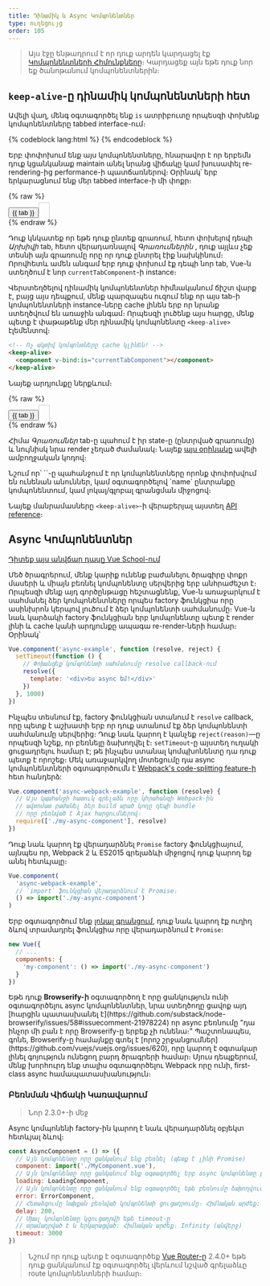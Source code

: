 ```yaml
---
title: Դինամիկ և Async Կոմպոնենտներ
type: ուղեցույց
order: 105
---
```


> Այս էջը ենթադրում է որ դուք արդեն կարդացել էք [Կոմպոնենտների Հիմունքները](components.html)։ Կարդացեք այն եթե դուք նոր եք ծանոթանում կոմպոնենտներին։

## `keep-alive`-ը դինամիկ կոմպոնենտների հետ

Ավելի վաղ, մենգ օգտագործել ենք `is` ատրիբուտը որպեսզի փոխենք կոմպոնենտները tabbed interface-ում։

{% codeblock lang:html %}
<component v-bind:is="currentTabComponent"></component>
{% endcodeblock %}

Երբ փոփոխում ենք այս կոմպոնենտները, հնարավոր է որ երբեմն դուք կցանկանաք maintain անել նրանց վիճակը կամ խուսափել re-rendering-ից performance-ի պատճառներով։ Օրինակ՝ երբ երկարացնում ենք մեր tabbed interface-ի մի փոքր։

{% raw %}
<div id="dynamic-component-demo" class="demo">
  <button
    v-for="tab in tabs"
    v-bind:key="tab"
    v-bind:class="['dynamic-component-demo-tab-button', { 'dynamic-component-demo-active': currentTab === tab }]"
    v-on:click="currentTab = tab"
  >{{ tab }}</button>
  <component
    v-bind:is="currentTabComponent"
    class="dynamic-component-demo-tab"
  ></component>
</div>
<script>
Vue.component('tab-posts', {
  data: function () {
    return {
      posts: [
        {
          id: 1,
          title: 'Cat Ipsum',
          content: '<p>Dont wait for the storm to pass, dance in the rain kick up litter decide to want nothing to do with my owner today demand to be let outside at once, and expect owner to wait for me as i think about it cat cat moo moo lick ears lick paws so make meme, make cute face but lick the other cats. Kitty poochy chase imaginary bugs, but stand in front of the computer screen. Sweet beast cat dog hate mouse eat string barf pillow no baths hate everything stare at guinea pigs. My left donut is missing, as is my right loved it, hated it, loved it, hated it scoot butt on the rug cat not kitten around</p>'
        },
        {
          id: 2,
          title: 'Hipster Ipsum',
          content: '<p>Bushwick blue bottle scenester helvetica ugh, meh four loko. Put a bird on it lumbersexual franzen shabby chic, street art knausgaard trust fund shaman scenester live-edge mixtape taxidermy viral yuccie succulents. Keytar poke bicycle rights, crucifix street art neutra air plant PBR&B hoodie plaid venmo. Tilde swag art party fanny pack vinyl letterpress venmo jean shorts offal mumblecore. Vice blog gentrify mlkshk tattooed occupy snackwave, hoodie craft beer next level migas 8-bit chartreuse. Trust fund food truck drinking vinegar gochujang.</p>'
        },
        {
          id: 3,
          title: 'Cupcake Ipsum',
          content: '<p>Icing dessert soufflé lollipop chocolate bar sweet tart cake chupa chups. Soufflé marzipan jelly beans croissant toffee marzipan cupcake icing fruitcake. Muffin cake pudding soufflé wafer jelly bear claw sesame snaps marshmallow. Marzipan soufflé croissant lemon drops gingerbread sugar plum lemon drops apple pie gummies. Sweet roll donut oat cake toffee cake. Liquorice candy macaroon toffee cookie marzipan.</p>'
        }
      ],
      selectedPost: null
    }
  },
  template: '\
    <div class="dynamic-component-demo-posts-tab">\
      <ul class="dynamic-component-demo-posts-sidebar">\
        <li\
          v-for="post in posts"\
          v-bind:key="post.id"\
          v-bind:class="{ \'dynamic-component-demo-active\': post === selectedPost }"\
          v-on:click="selectedPost = post"\
        >\
          {{ post.title }}\
        </li>\
      </ul>\
      <div class="dynamic-component-demo-post-container">\
        <div \
          v-if="selectedPost"\
          class="dynamic-component-demo-post"\
        >\
          <h3>{{ selectedPost.title }}</h3>\
          <div v-html="selectedPost.content"></div>\
        </div>\
        <strong v-else>\
          Սեղմեք բլոգի վեռնագրի վրա ձախ կողմում որպեսզի դիտեք այն։\
        </strong>\
      </div>\
    </div>\
  '
})
Vue.component('tab-archive', {
  template: '<div>Արխիվ կոմպոնենտ</div>'
})
new Vue({
  el: '#dynamic-component-demo',
  data: {
    currentTab: 'Posts',
    tabs: ['Posts', 'Archive']
  },
  computed: {
    currentTabComponent: function () {
      return 'tab-' + this.currentTab.toLowerCase()
    }
  }
})
</script>
<style>
.dynamic-component-demo-tab-button {
  padding: 6px 10px;
  border-top-left-radius: 3px;
  border-top-right-radius: 3px;
  border: 1px solid #ccc;
  cursor: pointer;
  background: #f0f0f0;
  margin-bottom: -1px;
  margin-right: -1px;
}
.dynamic-component-demo-tab-button:hover {
  background: #e0e0e0;
}
.dynamic-component-demo-tab-button.dynamic-component-demo-active {
  background: #e0e0e0;
}
.dynamic-component-demo-tab {
  border: 1px solid #ccc;
  padding: 10px;
}
.dynamic-component-demo-posts-tab {
  display: flex;
}
.dynamic-component-demo-posts-sidebar {
  max-width: 40vw;
  margin: 0 !important;
  padding: 0 10px 0 0 !important;
  list-style-type: none;
  border-right: 1px solid #ccc;
}
.dynamic-component-demo-posts-sidebar li {
  white-space: nowrap;
  text-overflow: ellipsis;
  overflow: hidden;
  cursor: pointer;
}
.dynamic-component-demo-posts-sidebar li:hover {
  background: #eee;
}
.dynamic-component-demo-posts-sidebar li.dynamic-component-demo-active {
  background: lightblue;
}
.dynamic-component-demo-post-container {
  padding-left: 10px;
}
.dynamic-component-demo-post > :first-child {
  margin-top: 0 !important;
  padding-top: 0 !important;
}
</style>
{% endraw %}

Դուք կնկատեք որ եթե դուք ընտեք գրառում, հետո փոխելով դեպի _Արխիվի_ tab, հետո վերադառնալով _Գրառումներին_ , դուք այլևս չեք տեսնի այն գրառումը որը որ դուք ընտրել էիք նախկինում։ Որովհետև ամեն անգամ երբ դուք փոխում էք դեպի նոր tab, Vue-ն ստեղծում է նոր `currentTabComponent`-ի instance։

Վերստեղծելով դինամիկ կոմպոնենտներ հիմնականում ճիշտ վարք է, բայց այս դեպքում, մենք պարզապես ուզում ենք որ այս tab-ի կոմպոնենտների instance-ները cache լինեն երբ որ նրանք ստեղծվում են առաջին անգամ։ Որպեսզի լուծենք այս հարցը, մենք պետք է փաթաթենք մեր դինամիկ կոմպոնենտը `<keep-alive>` էլեմենտով։

``` html
<!-- Ոչ ակտիվ կոմպոնտները cache կլինեն! -->
<keep-alive>
  <component v-bind:is="currentTabComponent"></component>
</keep-alive>
```

Նայեք արդյունքը ներքևում։

{% raw %}
<div id="dynamic-component-keep-alive-demo" class="demo">
  <button
    v-for="tab in tabs"
    v-bind:key="tab"
    v-bind:class="['dynamic-component-demo-tab-button', { 'dynamic-component-demo-active': currentTab === tab }]"
    v-on:click="currentTab = tab"
  >{{ tab }}</button>
  <keep-alive>
    <component
      v-bind:is="currentTabComponent"
      class="dynamic-component-demo-tab"
    ></component>
  </keep-alive>
</div>
<script>
new Vue({
  el: '#dynamic-component-keep-alive-demo',
  data: {
    currentTab: 'Posts',
    tabs: ['Posts', 'Archive']
  },
  computed: {
    currentTabComponent: function () {
      return 'tab-' + this.currentTab.toLowerCase()
    }
  }
})
</script>
{% endraw %}

Հիմա _Գրառումներ_ tab-ը պահում է իր state-ը (ընտրված գրառումը) և նույնիսկ նրա render չեղած ժամանակ։ Նայեք [այս օրինակը](https://codesandbox.io/s/github/vuejs/vuejs.org/tree/master/src/v2/examples/vue-20-keep-alive-with-dynamic-components) ավելի ամբողջական կոդով։

<p class="tip">Նշում որ՝ `<keep-alive>`-ը պահանջում է որ կոմպոնենտները որոնք փոփոխվում են ունենան անուններ, կամ օգտագործելով `name` ընտրանքը կոմպոնենտում, կամ լոկալ/գլոբալ գրանցման միջոցով։</p>

Նայեք մանրամասները `<keep-alive>`-ի վերաբերյալ այստեղ [API reference](../api/#keep-alive)։

## Async Կոմպոնենտներ

<div class="vueschool"><a href="https://vueschool.io/lessons/dynamically-load-components?friend=vuejs" target="_blank" rel="sponsored noopener" title="Free Vue.js Async Components lesson">Դիտեք այս անվճար դասը Vue School-ում</a></div>

Մեծ ծրագրերում, մենք կարիք ունենք բաժանելու ծրագիրը փոքր մասերի և միայն բեռնել կոմպոնենտը սերվերից երբ անհրաժեշտ է։ Որպեսզի մենք այդ գործընթացը հեշտացնենք, Vue-ն առաջարկում է սահմանել ձեր կոմպոնենտները որպես factory ֆունկցիա որը ասինխրոն կերպով լուծում է ձեր կոմպոնենտի սահմանումը։ Vue-ն նաև կարձակի factory ֆունկցիան երբ կոմպոնենտը պետք է render լինի և cache կանի արդյունքը ապագա re-render-ների համար։ Օրինակ՝

``` js
Vue.component('async-example', function (resolve, reject) {
  setTimeout(function () {
    // Փոխանցեք կոմպոնենտի սահմանումը resolve callback-ում
    resolve({
      template: '<div>Ես async եմ!</div>'
    })
  }, 1000)
})
```

Ինչպես տեսնում էք, factory ֆունկցիան ստանում է `resolve` callback, որը պետք է աշխատի երբ որ դուք ստանում էք ձեր կոմպոնենտի սահմանումը սերվերից։ Դուք նաև կարող է կանչեք `reject(reason)`—ը որպեսզի նշեք, որ բեռնելը ձախողվել է։ `setTimeout`-ը այստեղ ուղակի ցուցադրելու համար է; թե ինչպես ստանալ կոմպխոնենտը դա դուք պետք է որոշեք։ Մեկ առաջարկվող մոտեցումը դա async կոմպոնենտների օգտագործումն է [Webpack's code-splitting feature-ի](https://webpack.js.org/guides/code-splitting/) հետ հանդերձ:

``` js
Vue.component('async-webpack-example', function (resolve) {
  // Այս կպահանջի հատուկ գրելաձև որը կհրահանգի Webpack-ին
  // ավտոմատ բաժանել ձեր build արած կոդը դեպի bundle
  // որը բեռնված է Ajax հարցումներով։
  require(['./my-async-component'], resolve)
})
```

Դուք նաև կարող էք վերադարձնել `Promise` factory ֆունկցիայում, այնպես որ, Webpack 2 և ES2015 գրելաձևի միջոցով դուք կարող եք անել հետևյալը։

``` js
Vue.component(
  'async-webpack-example',
  // `import` ֆունկցիան վերադարձնում է Promise։
  () => import('./my-async-component')
)
```

Երբ օգտագործում ենք [լոկալ գրանցում](components-registration.html#Local-Registration), դուք նաև կարող էք ուղիղ ձևով տրամադրել ֆունկցիա որը վերադարձնում է `Promise`։

``` js
new Vue({
  // ...
  components: {
    'my-component': () => import('./my-async-component')
  }
})
```

<p class="tip">Եթե դուք <strong>Browserify-ի</strong> օգտագործող է որը ցանկություն ունի օգտագործելու async կոմպոնենտներ, նրա ստեղծողը ցավոք այդ [հարցին պատասխանել է](https://github.com/substack/node-browserify/issues/58#issuecomment-21978224) որ async բեռնումը "դա ինչոր մի բան է որը Browserify-ը երբեք չի ունենա։"  Պաշտոնապես, գոնե, Browserify-ը համայնքը գտել է [որոշ շրջանցումներ](https://github.com/vuejs/vuejs.org/issues/620), որը կարող է օգտակար լինել գոյություն ունեցող բարդ ծրագրերի համար։ Մյուս դեպքերում, մենք խորհուրդ ենք տալիս օգտագործելու Webpack որը ունի, first-class async համապատասխանություն։

### Բեռնման Վիճակի Կառավարում

> Նոր 2.3.0+-ի մեջ

Async կոմպոնենի factory-ին կարող է նաև վերադարձնել օբյեկտ հետևյալ ձևով։

``` js
const AsyncComponent = () => ({
  // Այն կոմպոնենտը որը ցանկանում ենք բեռնել (պետք է լինի Promise)
  component: import('./MyComponent.vue'),
  // Այն կոմպոնենտը որը ցանկանում ենք օգտագործել երբ async կոմպոնենտը բեռնվում է
  loading: LoadingComponent,
  // Այն կոմպոնենտը որը ցանկանում ենք օգտագործել եթե բեռնումը ձախողվում է 
  error: ErrorComponent,
  // Հետաձգումը նախքան բեռնված կոմպոնենտի ցուցադրումը։ Հիմնական արժեք: 200ms։
  delay: 200,
  // Սխալ կոմպոնենտը կցուցադրվի եթե timeout-ը 
  // տրամադրված է և երկարացված: Հիմնական արժեք։ Infinity (անվերջ)
  timeout: 3000
})
```

> Նշում որ դուք պետք է օգտագործեք [Vue Router-ը](https://github.com/vuejs/vue-router) 2.4.0+ եթե դուք ցանկանում էք օգտագործել վերևում նշված գրելաձևը route կոմպոնենտների համար։